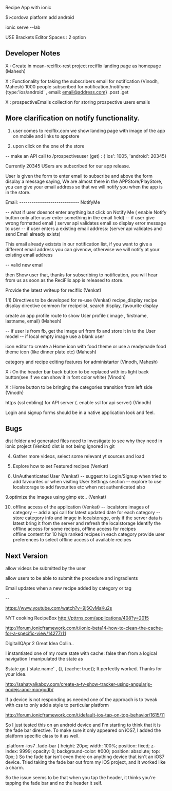 Recipe App with ionic

$>cordova platform add android

ionic serve --lab

USE Brackets Editor Spaces : 2 option

Developer Notes
-------------------------------

X : Create in mean-reciflix-rest project reciflix landing page as homepage  (Mahesh)

X : Functionality for taking the subscribers email for notification  (Vinodh, Mahesh)
1000 people subscribed for notification
/notifyme {type:'ios/android' , email: email@address.com}
.post
.get

X : prospectiveEmails  collection  for storing prospective users emails


More clarification on notify functionality.
-------------------------------------------
1. user comes to reciflix.com
we show landing page with image of the app on mobile  and links to appstore

2. upon click on the one of the store 

-- make an API call to /prospectiveuser (get)    :   {'ios': 1005, 'android': 20345}

Currently 20345 USers are subscribed for our app release.

User is given the form to enter email to subscribe and above the form display a message saying, We are almost there in the APPStore/PlayStore, you can give your email address so that we will notify you when the app is in the store.

Email: -----------------------------   NotifyMe

-- what if user doesnot enter anything but click on Notify Me (  enable Notify button only after user enter something in the email field)
-- if user give wrong formatted email ( server api validates email so display error message to user
-- if user enters a existing email address: (server api validates and send Email already exists)

This email already existsts in our notification list, if you want to give a different email address you can givenow, otherwise we will notify at your  existing email address

-- valid new email

then Show user that, thanks for subscribing to notification, you will hear from us as soon as the ReciFlix app is released to store.





Provide the latest writeup for reciflix  (Venkat)

1.1) Directives to be developed for re-use (Venkat)
recipe_display
recipe display directive common for recipelist, search display, favourite display  

create an app.profile route to show User profile ( image , firstname, lastname, email)  (Mahesh)

-- if user is from fb, get the image url from fb and store it in to the User model
-- if local empty image use a blank user 


icon editor to create a Home icon with food theme or use a readymade food theme icon (like dinner plate etc) (Mahesh)

category and recipe editing features for administartor  (Vinodh, Mahesh)

X : On the header bar back button to be replaced with ios light back button(see if we can show it in font color white)  (Vinodh)

X : Home button to be bringing the categories transition from left side (Vinodh)



https (ssl enbling) for API server (. enable ssl for api server)  (Vinodh)

Login and signup forms should be in a native application look and feel.



Bugs
----------

dist folder and generated files need to investigate to see why they need in ionic project  (Venkat)
dist is not being ignored in git


4. Gather more videos, select some relevant yt sources and load


6. Explore how to set Featured recipes (Venkat)


6. UnAuthenticated User (Venkat)
-- suggest to Login/Signup when tried to add favourites or when visiting User Settings section
-- explore to use localstorage to add favourites etc when not authenticated also


9.optimize the images using gimp etc.. (Venkat)


10. offline access of the application (Venkat)
-- localstore images of category
-- add a api call for latest updated date for each category
-- store category info and image in localstorage, only if the server data is latest bring it from the server and refresh the localstorage
Identify the offline access for some recipes,
offline access for recipes  
offline content for 10 high ranked recipes in each category
provide user preferences to select offline access of available recipes
























Next Version
-------------
allow videos be submitted by the user

allow users to be able to submit the procedure and ingradients

Email updates when a new recipe added by category or tag


--

https://www.youtube.com/watch?v=9j5CvMaKu2s

NYT cooking RecipeBox
http://pttrns.com/applications/408?y=2015


http://forum.ionicframework.com/t/ionic-beta14-how-to-clean-the-cache-for-a-specific-view/14277/11


DigitalIQApr 2
Great Idea Collin..

I instantiated one of my route state with cache: false then from a logical navigation I manipulated the state as

$state.go ('state.name' , {}, {cache: true});
It perfectly worked. 
Thanks for your idea.


http://sahatyalkabov.com/create-a-tv-show-tracker-using-angularjs-nodejs-and-mongodb/




If a device is not responding as needed one of the approach is to tweak with css to only add a style to perticular platform

http://forum.ionicframework.com/t/default-ios-tap-on-top-behavior/1615/11

So I just tested this on an android device and I'm starting to think that it is the fade bar directive. To make sure it only appeared on iOS7, I added the platform specific class to it as well.

.platform-ios7 .fade-bar {
	height: 20px;
	width: 100%;
	position: fixed;
	z-index: 9999;
	opacity: 0;
	background-color: #000;
	position: absolute;
	top: 0px;
}
So the fade bar isn't even there on anything device that isn't an iOS7 device. Tried taking the fade bar out from my iOS project, and it worked like a charm.

So the issue seems to be that when you tap the header, it thinks you're tapping the fade bar and no the header it self.


